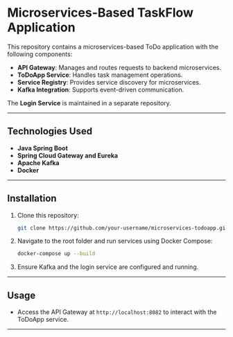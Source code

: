 
# Microservices-Based TaskFlow Application

This repository contains a microservices-based ToDo application with the following components:
- **API Gateway**: Manages and routes requests to backend microservices.
- **ToDoApp Service**: Handles task management operations.
- **Service Registry**: Provides service discovery for microservices.
- **Kafka Integration**: Supports event-driven communication.

The **Login Service** is maintained in a separate repository.

---

## Technologies Used
- **Java Spring Boot**
- **Spring Cloud Gateway and Eureka**
- **Apache Kafka**
- **Docker**

---

## Installation
1. Clone this repository:
   ```bash
   git clone https://github.com/your-username/microservices-todoapp.git
   ```
2. Navigate to the root folder and run services using Docker Compose:
   ```bash
   docker-compose up --build
   ```
3. Ensure Kafka and the login service are configured and running.

---

## Usage
- Access the API Gateway at `http://localhost:8082` to interact with the ToDoApp service.

---
